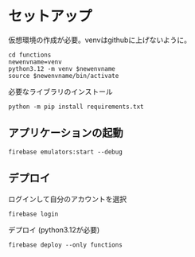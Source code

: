 # セットアップ

仮想環境の作成が必要。venvはgithubに上げないように。
```
cd functions
newenvname=venv
python3.12 -m venv $newenvname
source $newenvname/bin/activate
```

必要なライブラリのインストール
```
python -m pip install requirements.txt
```


## アプリケーションの起動
```
firebase emulators:start --debug
```

## デプロイ
ログインして自分のアカウントを選択
```
firebase login
```

デプロイ (python3.12が必要)
```
firebase deploy --only functions
```

